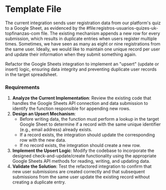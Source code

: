 # Template File

<Context>

The current integration sends user registration data from our platform's quiz to a Google Sheet, as evidenced by the #file:registros-usuarios-quizes-uk-topfinanzas-com file. The existing mechanism appends a new row for every submission, which results in duplicate entries when users register multiple times. Sometimes, we have seen as many as eight or nine registrations from the same user. Ideally, we would like to maintain one unique record per user and update their information when they submit something again.

</Context>

<Task>

Refactor the Google Sheets integration to implement an "upsert" (update or insert) logic, ensuring data integrity and preventing duplicate user records in the target spreadsheet.

### Requirements

1.  **Analyze the Current Implementation**: Review the existing code that handles the Google Sheets API connection and data submission to identify the function responsible for appending new rows.
2.  **Design an Upsert Mechanism**:
      * Before writing data, the function must perform a lookup in the target Google Sheet to determine if a record with the same unique identifier (e.g., email address) already exists.
      * If a record exists, the integration should update the corresponding row with the new data.
      * If no record exists, the integration should create a new row.
3.  **Implement the Upsert Logic**: Modify the codebase to incorporate the designed check-and-update/create functionality using the appropriate Google Sheets API methods for reading, writing, and updating data.
4.  **Validate the Solution**: Test the refactored integration to confirm that new user submissions are created correctly and that subsequent submissions from the same user update the existing record without creating a duplicate entry.

</Task>

